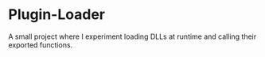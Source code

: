 # Plugin-Loader
A small project where I experiment loading DLLs at runtime and calling their exported functions.
